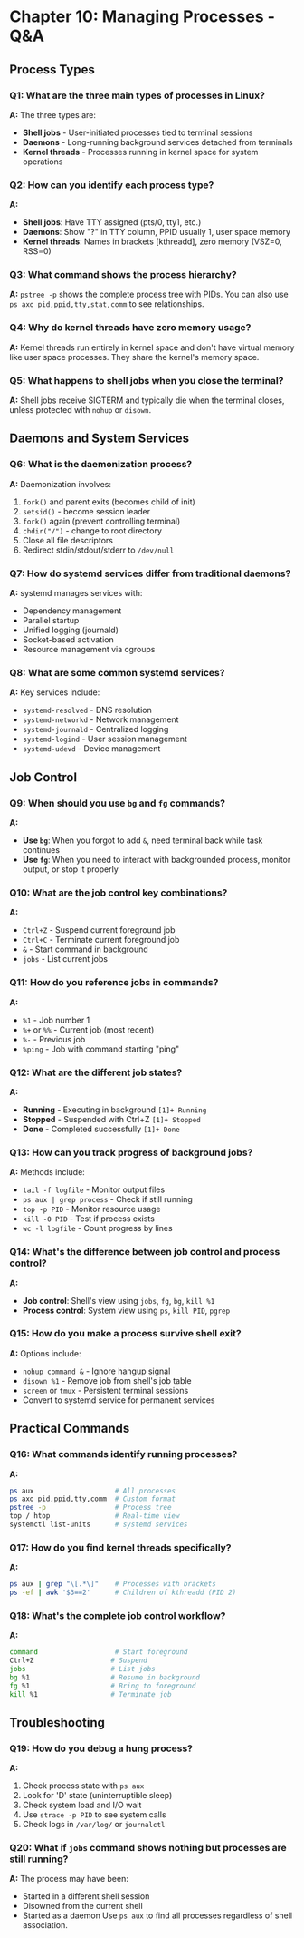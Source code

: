 # Chapter 10: Managing Processes - Q&A

## Process Types

### Q1: What are the three main types of processes in Linux?
**A:** The three types are:
- **Shell jobs** - User-initiated processes tied to terminal sessions
- **Daemons** - Long-running background services detached from terminals
- **Kernel threads** - Processes running in kernel space for system operations

### Q2: How can you identify each process type?
**A:** 
- **Shell jobs**: Have TTY assigned (pts/0, tty1, etc.)
- **Daemons**: Show "?" in TTY column, PPID usually 1, user space memory
- **Kernel threads**: Names in brackets [kthreadd], zero memory (VSZ=0, RSS=0)

### Q3: What command shows the process hierarchy?
**A:** `pstree -p` shows the complete process tree with PIDs. You can also use `ps axo pid,ppid,tty,stat,comm` to see relationships.

### Q4: Why do kernel threads have zero memory usage?
**A:** Kernel threads run entirely in kernel space and don't have virtual memory like user space processes. They share the kernel's memory space.

### Q5: What happens to shell jobs when you close the terminal?
**A:** Shell jobs receive SIGTERM and typically die when the terminal closes, unless protected with `nohup` or `disown`.

## Daemons and System Services

### Q6: What is the daemonization process?
**A:** Daemonization involves:
1. `fork()` and parent exits (becomes child of init)
2. `setsid()` - become session leader
3. `fork()` again (prevent controlling terminal)
4. `chdir("/")` - change to root directory
5. Close all file descriptors
6. Redirect stdin/stdout/stderr to `/dev/null`

### Q7: How do systemd services differ from traditional daemons?
**A:** systemd manages services with:
- Dependency management
- Parallel startup
- Unified logging (journald)
- Socket-based activation
- Resource management via cgroups

### Q8: What are some common systemd services?
**A:** Key services include:
- `systemd-resolved` - DNS resolution
- `systemd-networkd` - Network management
- `systemd-journald` - Centralized logging
- `systemd-logind` - User session management
- `systemd-udevd` - Device management

## Job Control

### Q9: When should you use `bg` and `fg` commands?
**A:** 
- **Use `bg`**: When you forgot to add `&`, need terminal back while task continues
- **Use `fg`**: When you need to interact with backgrounded process, monitor output, or stop it properly

### Q10: What are the job control key combinations?
**A:**
- `Ctrl+Z` - Suspend current foreground job
- `Ctrl+C` - Terminate current foreground job
- `&` - Start command in background
- `jobs` - List current jobs

### Q11: How do you reference jobs in commands?
**A:**
- `%1` - Job number 1
- `%+` or `%%` - Current job (most recent)
- `%-` - Previous job
- `%ping` - Job with command starting "ping"

### Q12: What are the different job states?
**A:**
- **Running** - Executing in background `[1]+ Running`
- **Stopped** - Suspended with Ctrl+Z `[1]+ Stopped`
- **Done** - Completed successfully `[1]+ Done`

### Q13: How can you track progress of background jobs?
**A:** Methods include:
- `tail -f logfile` - Monitor output files
- `ps aux | grep process` - Check if still running
- `top -p PID` - Monitor resource usage
- `kill -0 PID` - Test if process exists
- `wc -l logfile` - Count progress by lines

### Q14: What's the difference between job control and process control?
**A:**
- **Job control**: Shell's view using `jobs`, `fg`, `bg`, `kill %1`
- **Process control**: System view using `ps`, `kill PID`, `pgrep`

### Q15: How do you make a process survive shell exit?
**A:** Options include:
- `nohup command &` - Ignore hangup signal
- `disown %1` - Remove job from shell's job table
- `screen` or `tmux` - Persistent terminal sessions
- Convert to systemd service for permanent services

## Practical Commands

### Q16: What commands identify running processes?
**A:**
```bash
ps aux                    # All processes
ps axo pid,ppid,tty,comm  # Custom format
pstree -p                 # Process tree
top / htop                # Real-time view
systemctl list-units      # systemd services
```

### Q17: How do you find kernel threads specifically?
**A:**
```bash
ps aux | grep "\[.*\]"    # Processes with brackets
ps -ef | awk '$3==2'      # Children of kthreadd (PID 2)
```

### Q18: What's the complete job control workflow?
**A:**
```bash
command                   # Start foreground
Ctrl+Z                   # Suspend
jobs                     # List jobs
bg %1                    # Resume in background
fg %1                    # Bring to foreground
kill %1                  # Terminate job
```

## Troubleshooting

### Q19: How do you debug a hung process?
**A:**
1. Check process state with `ps aux`
2. Look for 'D' state (uninterruptible sleep)
3. Check system load and I/O wait
4. Use `strace -p PID` to see system calls
5. Check logs in `/var/log/` or `journalctl`

### Q20: What if `jobs` command shows nothing but processes are still running?
**A:** The process may have been:
- Started in a different shell session
- Disowned from the current shell
- Started as a daemon
Use `ps aux` to find all processes regardless of shell association.